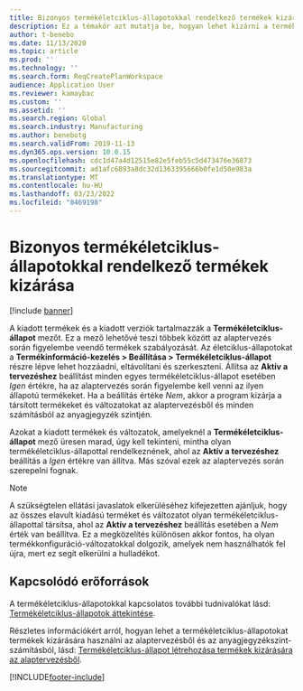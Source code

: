 ```yaml
---
title: Bizonyos termékéletciklus-állapotokkal rendelkező termékek kizárása
description: Ez a témakör azt mutatja be, hogyan lehet kizárni a termékeket az életciklus-állapotuk alapján a Tervezési optimalizálás funkció használatakor.
author: t-benebo
ms.date: 11/13/2020
ms.topic: article
ms.prod: ''
ms.technology: ''
ms.search.form: ReqCreatePlanWorkspace
audience: Application User
ms.reviewer: kamaybac
ms.custom: ''
ms.assetid: ''
ms.search.region: Global
ms.search.industry: Manufacturing
ms.author: benebotg
ms.search.validFrom: 2019-11-13
ms.dyn365.ops.version: 10.0.15
ms.openlocfilehash: cdc1d47a4d12515e82e5feb55c5d473476e36873
ms.sourcegitcommit: ad1afc6893a8dc32d1363395666b0fe1d50e983a
ms.translationtype: MT
ms.contentlocale: hu-HU
ms.lasthandoff: 03/23/2022
ms.locfileid: "8469198"
---
```

# <a name="exclude-products-that-have-specific-product-lifecycle-states"></a>Bizonyos termékéletciklus-állapotokkal rendelkező termékek kizárása

[!include [banner](../../includes/banner.md)]

A kiadott termékek és a kiadott verziók tartalmazzák a **Termékéletciklus-állapot** mezőt. Ez a mező lehetővé teszi többek között az alaptervezés során figyelembe veendő termékek szabályozását. Az életciklus-állapotokat a **Termékinformáció-kezelés \> Beállítása \> Termékéletciklus-állapot** részre lépve lehet hozzáadni, eltávolítani és szerkeszteni. Állítsa az **Aktív a tervezéshez** beállítást minden egyes termékéletciklus-állapot esetében *Igen* értékre, ha az alaptervezés során figyelembe kell venni az ilyen állapotú termékeket. Ha a beállítás értéke *Nem*, akkor a program kizárja a társított termékeket és változatokat az alaptervezésből és minden számításból az anyagjegyzék szintjén.

Azokat a kiadott termékek és változatok, amelyeknél a **Termékéletciklus-állapot** mező üresen marad, úgy kell tekinteni, mintha olyan termékéletciklus-állapottal rendelkeznének, ahol az **Aktív a tervezéshez** beállítás a *Igen* értékre van állítva. Más szóval ezek az alaptervezés során szerepelni fognak.

> [!NOTE]
> A szükségtelen ellátási javaslatok elkerüléséhez kifejezetten ajánljuk, hogy az összes elavult kiadású terméket és változatot olyan termékéletciklus-állapottal társítsa, ahol az **Aktív a tervezéshez** beállítás esetében a *Nem* érték van beállítva. Ez a megközelítés különösen akkor fontos, ha olyan termékkonfiguráció-változatokkal dolgozik, amelyek nem használhatók fel újra, mert ez segít elkerülni a hulladékot.

## <a name="related-resources"></a>Kapcsolódó erőforrások

A termékéletciklus-állapotokkal kapcsolatos további tudnivalókat lásd: [Termékéletciklus-állapotok áttekintése](../../pim/product-lifecycle.md).

Részletes információkért arról, hogyan lehet a termékéletciklus-állapotokat termékek kizárására használni az alaptervezésből és az anyagjegyzékszint-számításból, lásd: [Termékéletciklus-állapot létrehozása termékek kizárására az alaptervezésből](../../pim/tasks/exclude-products-master-planning.md).


[!INCLUDE[footer-include](../../../includes/footer-banner.md)]